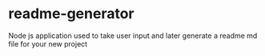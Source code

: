 # readme-generator
Node js application used to take user input and later generate a readme md file for your new project
